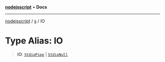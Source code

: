 [**nodejsscript**](../../../README.md) • **Docs**

***

[nodejsscript](../../../README.md) / [s](../README.md) / IO

# Type Alias: IO

> **IO**: [`StdioPipe`](../namespaces/child/type-aliases/StdioPipe.md) \| [`StdioNull`](../namespaces/child/type-aliases/StdioNull.md)
